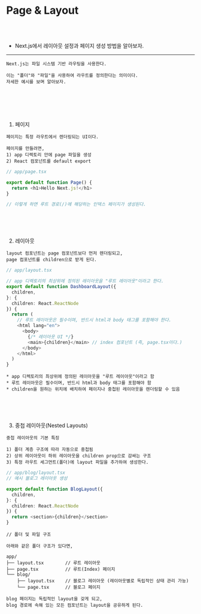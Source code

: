 # Page & Layout

<br />
<br />

* Next.js에서 레이아웃 설정과 페이지 생성 방법을 알아보자.
---

```
Next.js는 파일 시스템 기반 라우팅을 사용한다.

이는 "폴더"와 "파일"을 사용하여 라우트를 정의한다는 의미이다.
자세한 예시를 보며 알아보자.
```

<br />
<br />
<br />
<br />

1. 페이지

```
페이지는 특정 라우트에서 렌더링되는 UI이다.

페이지를 만들려면,
1) app 디렉토리 안에 page 파일을 생성
2) React 컴포넌트를 default export
```

```ts
// app/page.tsx

export default function Page() {
  return <h1>Hello Next.js!</h1>
}

// 이렇게 하면 루트 경로(/)에 해당하는 인덱스 페이지가 생성된다.
```

<br />
<br />
<br />

2. 레이아웃

```
layout 컴포넌트는 page 컴포넌트보다 먼저 렌더링되고,
page 컴포넌트를 children으로 받게 된다.
```

```ts
// app/layout.tsx

// app 디렉토리의 최상위에 정의된 레이아웃을 "루트 레이아웃"이라고 한다.
export default function DashboardLayout({
  children,
}: {
  children: React.ReactNode
}) {
  return (
    // 루트 레이아웃은 필수이며, 반드시 html과 body 태그를 포함해야 한다.
    <html lang="en">
      <body>
        {/* 레이아웃 UI */}
        <main>{children}</main> // index 컴포넌트 (즉, page.tsx이다.)
      </body>
    </html>
  )
}
```

```
* app 디렉토리의 최상위에 정의된 레이아웃을 "루트 레이아웃"이라고 함
* 루트 레이아웃은 필수이며, 반드시 html과 body 태그를 포함해야 함
* children을 원하는 위치에 배치하여 페이지나 중첩된 레이아웃을 렌더링할 수 있음
```

<br />
<br />
<br />

3. 중첩 레이아웃(Nested Layouts)

```
중첩 레이아웃의 기본 특징

1) 폴더 계층 구조에 따라 자동으로 중첩됨
2) 상위 레이아웃이 하위 레이아웃을 children prop으로 감싸는 구조
3) 특정 라우트 세그먼트(폴더)에 layout 파일을 추가하여 생성한다.
```

```ts
// app/blog/layout.tsx
// 예시 블로그 레이아웃 생성

export default function BlogLayout({
  children,
}: {
  children: React.ReactNode
}) {
  return <section>{children}</section>
}

```

```
// 폴더 및 파일 구조

아래와 같은 폴더 구조가 있다면,

app/
├── layout.tsx        // 루트 레이아웃
├── page.tsx          // 루트(Index) 페이지
└── blog/
    ├── layout.tsx    // 블로그 레이아웃 (레이아웃별로 독립적인 상태 관리 가능)
    └── page.tsx      // 블로그 페이지

blog 페이지는 독립적인 layout을 갖게 되고,
blog 경로에 속해 있는 모든 컴포넌트는 layout을 공유하게 된다. 
```
